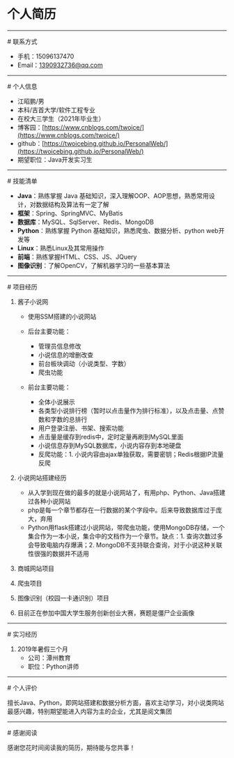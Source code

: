 # 个人简历

<hr />
# 联系方式

- 手机：15096137470
- Email：1390932736@qq.com

<hr/>
# 个人信息

- 江昭鹏/男
- 本科/吉首大学/软件工程专业
- 在校大三学生（2021年毕业生）
- 博客园：[https://www.cnblogs.com/twoice/](https://www.cnblogs.com/twoice/)
- github：[https://twoicebing.github.io/PersonalWeb/](https://twoicebing.github.io/PersonalWeb/)
- 期望职位：Java开发实习生

<hr />
# 技能清单

- **Java**：熟练掌握 Java 基础知识，深入理解OOP、AOP思想，熟悉常用设计，对数据结构及算法有一定了解
- **框架**：Spring、SpringMVC、MyBatis
- **数据库**：MySQL、SqlServer、Redis、MongoDB
- **Python**：熟练掌握 Python 基础知识，熟悉爬虫、数据分析、python web开发等
- **Linux**：熟悉Linux及其常用操作
- **前端**：熟练掌握HTML、CSS、JS、JQuery
- **图像识别**：了解OpenCV，了解机器学习的一些基本算法

<hr />
# 项目经历

1. 酱子小说网

   - 使用SSM搭建的小说网站

   - 后台主要功能：
     - 管理员信息修改
     - 小说信息的增删改查
     - 前台板块调动（小说类型、字数）
     - 爬虫功能
   - 前台主要功能：
     - 全体小说展示
     - 各类型小说排行榜（暂时以点击量作为排行标准），以及点击量、点赞数和字数的总排行
     - 用户登录注册、书架、搜索功能
     - 点击量是缓存到redis中，定时定量再刷到MySQL里面
     - 小说信息存到MySQL数据库，小说内容存到本地硬盘
     - 反爬功能：1. 小说内容由ajax单独获取，需要密钥；Redis根据IP流量反爬

2. 小说网站搭建经历

   - 从入学到现在做的最多的就是小说网站了，有用php、Python、Java搭建过各种小说网站
   - php是每一个章节都存在一行数据的某个字段中。后来导致数据库过于庞大，弃用
   - Python用flask搭建过小说网站，带爬虫功能，使用MongoDB存储，一个集合作为一本小说，集合中的文档作为一个章节。缺点：1. 查询次数过多会导致电脑内存爆满；2. MongoDB不支持联合查询，对于小说这种关联性很强的数据并不适用

3. 商城网站项目

4. 爬虫项目

5. 图像识别（校园一卡通识别）项目

6. 目前正在参加中国大学生服务创新创业大赛，赛题是僵尸企业画像

<hr />
# 实习经历

1. 2019年暑假三个月
   - 公司：潭州教育
   - 职位：Python讲师

<hr />
# 个人评价

擅长Java、Python，即网站搭建和数据分析方面，喜欢主动学习，对小说类网站最感兴趣，特别期望能进入内容为主的企业，尤其是阅文集团

<hr />
# 感谢阅读

感谢您花时间阅读我的简历，期待能与您共事！